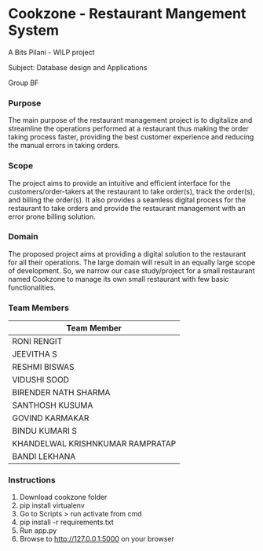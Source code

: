 # Cookzone - Restaurant Mangement System

A Bits Pilani - WILP project

Subject: Database design and Applications

Group BF

###	Purpose

The main purpose of the restaurant management project is to digitalize and streamline the operations performed at a restaurant thus making the order taking process faster, providing the best customer experience and reducing the manual errors in taking orders.

### Scope

The project aims to provide an intuitive and efficient interface for the customers/order-takers at the restaurant to take order(s), track the order(s), and billing the order(s). It also provides a seamless digital process for the restaurant to take orders and provide the restaurant management with an error prone billing solution. 

### Domain

The proposed project aims at providing a digital solution to the restaurant for all their operations. The large domain will result in an equally large scope of development. So, we narrow our case study/project for a small restaurant named Cookzone to manage its own small restaurant with few basic functionalities. 

### Team Members

|Team Member|
|-----------|
|RONI RENGIT|
|JEEVITHA S|	 
|RESHMI BISWAS|
|VIDUSHI SOOD|	 
|BIRENDER NATH SHARMA|
|SANTHOSH KUSUMA| 
|GOVIND KARMAKAR|
|BINDU KUMARI S|
|KHANDELWAL KRISHNKUMAR RAMPRATAP|
|BANDI LEKHANA|

### Instructions

1. Download cookzone folder 
2. pip install virtualenv
3. Go to Scripts > run activate from cmd
4. pip install -r requirements.txt
5. Run app.py
6. Browse to http://127.0.0.1:5000 on your browser
